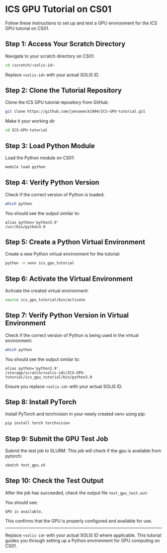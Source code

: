 # ICS GPU Tutorial on CS01

Follow these instructions to set up and test a GPU environment for the ICS GPU tutorial on CS01.

## Step 1: Access Your Scratch Directory

Navigate to your scratch directory on CS01:

```bash
cd /scratch/<solis-id>
```

Replace `<solis-id>` with your actual SOLIS ID.

## Step 2: Clone the Tutorial Repository

Clone the ICS GPU tutorial repository from GitHub:

```bash
git clone https://github.com/janvaneck1994/ICS-GPU-tutorial.git
```

Make it your working dir

```bash
cd ICS-GPU-tutorial
```

## Step 3: Load Python Module

Load the Python module on CS01:

```bash
module load python
```

## Step 4: Verify Python Version

Check if the correct version of Python is loaded:

```bash
which python
```

You should see the output similar to:

```
alias python='python3.9'
/usr/bin/python3.9
```

## Step 5: Create a Python Virtual Environment

Create a new Python virtual environment for the tutorial:

```bash
python -m venv ics_gpu_tutorial
```

## Step 6: Activate the Virtual Environment

Activate the created virtual environment:

```bash
source ics_gpu_tutorial/bin/activate
```

## Step 7: Verify Python Version in Virtual Environment

Check if the correct version of Python is being used in the virtual environment:

```bash
which python
```

You should see the output similar to:

```
alias python='python3.9'
/storage/scratch/<solis-id>/ICS-GPU-tutorial/ics_gpu_tutorial/bin/python3.9
```

Ensure you replace `<solis-id>` with your actual SOLIS ID.

## Step 8: Install PyTorch

Install PyTorch and torchvision in your newly created venv using pip:

```bash
pip install torch torchvision
```

## Step 9: Submit the GPU Test Job

Submit the test job to SLURM. This job will check if the gpu is available from pytorch:

```bash
sbatch test_gpu.sh
```

## Step 10: Check the Test Output

After the job has succeeded, check the output file `test_gpu_test.out`:

You should see:

```
GPU is available.
```

This confirms that the GPU is properly configured and available for use.

---

Replace `<solis-id>` with your actual SOLIS ID where applicable. This tutorial guides you through setting up a Python environment for GPU computing on CS01.
